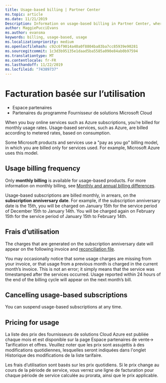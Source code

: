 ```yaml
---
title: Usage-based billing | Partner Center
ms.topic: article
ms.date: 11/21/2019
Description: Information on usage-based billing in Partner Center, where you're billed for monthly usage rates.
author: MaggiePucciEvans
ms.author: evansma
keywords: billing, usage-based, usage
ms.localizationpriority: medium
ms.openlocfilehash: c92c6f9014a40a0f8804ba83ba7cc85939e90281
ms.sourcegitcommit: 1c3d3b95135e1daad5ba5585a090e84ab0b97594
ms.translationtype: MT
ms.contentlocale: fr-FR
ms.lasthandoff: 11/22/2019
ms.locfileid: "74389737"
---
```

# <a name="usage-based-billing"></a>Facturation basée sur l’utilisation

- Espace partenaires
- Partenaires du programme Fournisseur de solutions Microsoft Cloud

When you buy online services such as Azure subscriptions, you’re billed for monthly usage rates. Usage-based services, such as Azure, are billed according to metered rates, based on consumption.

Some Microsoft products and services use a "pay as you go" billing model, in which you are billed only for services used. For example, Microsoft Azure uses this model. 

## <a name="usage-billing-frequency"></a>Usage billing frequency

Only **monthly billing** is available for usage-based products. For more information on monthly billing, see [Monthly and annual billing differences](billing-annual-monthly.md).

Usage-based subscriptions are billed monthly, in arrears, on the **subscription anniversary date**. For example, if the subscription anniversary date is the 15th, you will be charged on January 15th for the service period of December 15th to January 14th. You will be charged again on February 15th for the service period of January 15th to February 14th. 

## <a name="usage-charges"></a>Frais d’utilisation

The charges that are generated on the subscription anniversary date will appear on the following invoice and [reconciliation file](usage-based-recon-files.md).

You may occasionally notice that some usage charges are missing from your invoice, or that usage from a previous month is charged in the current month’s invoice. This is not an error; it simply means that the service was timestamped after the services occurred. Usage reported within 24 hours of the end of the billing cycle will appear on the next month’s bill.

## <a name="cancelling-usage-based-subscriptions"></a>Cancelling usage-based subscriptions

You can suspend usage-based subscriptions at any time.

## <a name="pricing-for-usage"></a>Pricing for usage

La liste des prix des fournisseurs de solutions Cloud Azure est publiée chaque mois et est disponible sur la page Espace partenaires de vente-> Tarification et offres. Veuillez noter que les prix sont assujettis à des modifications quotidiennes, lesquelles seront indiquées dans l'onglet Historique des modifications de la liste tarifaire.

Les frais d’utilisation sont basés sur les prix quotidiens. Si le prix change au cours de la période de service, vous verrez une ligne de facturation pour chaque période de service calculée au prorata, ainsi que le prix applicable.
